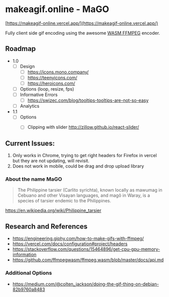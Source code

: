 # makeagif.online - MaGO 

[https://makeagif-online.vercel.app/](https://makeagif-online.vercel.app/)

Fully client side gif encoding using the awesome [WASM FFMPEG](https://github.com/ffmpegwasm/ffmpeg.wasm) encoder. 

## Roadmap

- 1.0 
  - [ ] Design 
    - [ ] https://icons.mono.company/
    - [ ] https://teenyicons.com/
    - [ ] https://heroicons.com/
  - [ ] Options (loop, resize, fps)
  - [ ] Informative Errors
    - [ ] https://swizec.com/blog/tooltips-tooltips-are-not-so-easy
  - [ ] Analytics
- 1.1 
  - [ ] Options
    - [ ] Clipping with slider http://zillow.github.io/react-slider/



## Current Issues: 

1. Only works in Chrome, trying to get right headers for Firefox in vercel but they are not updating, will revisit. 
2. Does not work in mobile, could be drag and drop upload library

### About the name MaGO

> The Philippine tarsier (Carlito syrichta), known locally as mawumag in Cebuano and other Visayan languages, and magô in Waray, is a species of tarsier endemic to the Philippines.

https://en.wikipedia.org/wiki/Philippine_tarsier
## Research and References

* https://engineering.giphy.com/how-to-make-gifs-with-ffmpeg/
* https://vercel.com/docs/configuration#project/headers
* https://stackoverflow.com/questions/15464896/get-cpu-gpu-memory-information
* https://github.com/ffmpegwasm/ffmpeg.wasm/blob/master/docs/api.md

### Additional Options
* https://medium.com/@colten_jackson/doing-the-gif-thing-on-debian-82b9760a8483
